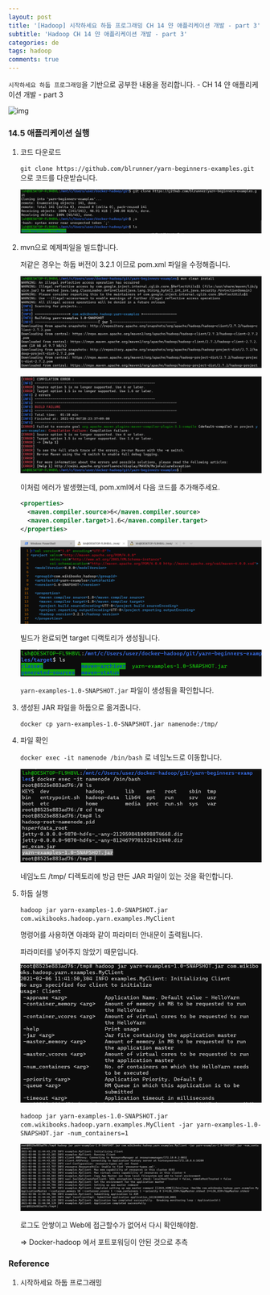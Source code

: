 ```yaml
---
layout: post
title: '[Hadoop] 시작하세요 하둡 프로그래밍 CH 14 얀 애플리케이션 개발 - part 3'
subtitle: 'Hadoop CH 14 얀 애플리케이션 개발 - part 3'
categories: de
tags: hadoop
comments: true
---
```

`시작하세요 하둡 프로그래밍`을 기반으로 공부한 내용을 정리합니다. - CH 14 얀 애플리케이션 개발 - part 3

![img](/assets/img/post/hadoop/hadoop_book.png)

### 14.5 애플리케이션 실행

1. 코드 다운로드

    `git clone https://github.com/blrunner/yarn-beginners-examples.git` 으로 코드를 다운받습니다.

    ![img1](/assets/img/post/hadoop/2021-2-04-hadoop-14-1.png)

2. mvn으로 예제파일을 빌드합니다.

    저같은 경우는 하둡 버전이 3.2.1 이므로 pom.xml 파일을 수정해줍니다.

      ![img2](/assets/img/post/hadoop/2021-2-06-hadoop-14-2.png)

      ![img3](/assets/img/post/hadoop/2021-2-06-hadoop-14-3.png)

    이처럼 에러가 발생했는데, pom.xml에서 다음 코드를 추가해주세요.

    ```xml
    <properties>
      <maven.compiler.source>6</maven.compiler.source>
      <maven.compiler.target>1.6</maven.compiler.target>
    </properties>
    ```

      ![img4](/assets/img/post/hadoop/2021-2-06-hadoop-14-4.png)

    빌드가 완료되면 target 디랙토리가 생성됩니다.

      ![img5](/assets/img/post/hadoop/2021-2-06-hadoop-14-5.png)

    `yarn-examples-1.0-SNAPSHOT.jar` 파일이 생성됨을 확인합니다.

3. 생성된 JAR 파일을 하둡으로 옮겨줍니다.

    `docker cp yarn-examples-1.0-SNAPSHOT.jar namenode:/tmp/`

4. 파일 확인

    `docker exec -it namenode /bin/bash`
    로 네임노드로 이동합니다.

      ![img6](/assets/img/post/hadoop/2021-2-06-hadoop-14-6.png)

    네임노드 /tmp/ 디렉토리에 방금 만든 JAR 파일이 있는 것을 확인합니다.

5. 하둡 실행

    `hadoop jar yarn-examples-1.0-SNAPSHOT.jar com.wikibooks.hadoop.yarn.examples.MyClient`

    명렁어를 사용하면 아래와 같이 파라미터 안내문이 출력됩니다.

    파라미터를 넣어주지 않았기 때문입니다.

      ![img7](/assets/img/post/hadoop/2021-2-06-hadoop-14-7.png)

    `hadoop jar yarn-examples-1.0-SNAPSHOT.jar com.wikibooks.hadoop.yarn.examples.MyClient -jar yarn-examples-1.0-SNAPSHOT.jar -num_containers=1`

      ![img8](/assets/img/post/hadoop/2021-2-06-hadoop-14-8.png)

    로그도 안쌓이고 Web에 접근할수가 없어서 다시 확인해야함.

    => Docker-hadoop 에서 포트포워딩이 안된 것으로 추측

### Reference

1. 시작하세요 하둡 프로그래밍